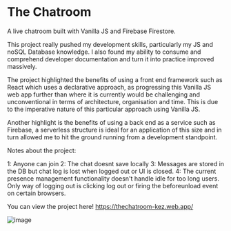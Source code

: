 # The Chatroom

A live chatroom built with Vanilla JS and Firebase Firestore. 

This project really pushed my development skills, particularly my JS and noSQL Database knowledge. I also found my ability to consume and comprehend developer documentation and turn it into practice improved massively. 

The project highlighted the benefits of using a front end framework such as React which uses a declarative approach, as progressing this Vanilla JS web app further  than where it is currently would be challenging and unconventional in terms of architecture, organisation and time. This is due to the imperative nature of this particular approach using Vanilla JS.

Another highlight is the benefits of using a back end as a service such as Firebase, a serverless structure is ideal for an application of this size and in turn allowed me to hit the ground running from a development standpoint.

Notes about the project: 

1: Anyone can join
2: The chat doesnt save locally
3: Messages are stored in the DB but chat log is lost when logged out or UI is closed.
4: The current presence management functionality doesn't handle idle for too long users. Only way of logging out is clicking log out or firing the beforeunload event on certain browsers.

You can view the project here! https://thechatroom-kez.web.app/

![image](https://user-images.githubusercontent.com/70656399/128202492-65b5fd23-6130-474e-9e01-253a6d45e38e.png)
